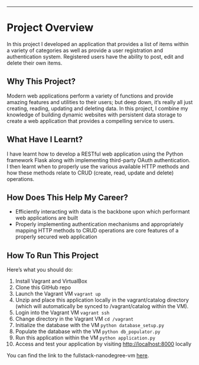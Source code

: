 ---

<h1 id="project-overview">Project Overview</h1>
<p>In this project I developed an application that provides a list of items within a variety of categories as well as provide a user registration and authentication system. Registered users have the ability to post, edit and delete their own items.</p>
<h2 id="why-this-project">Why This Project?</h2>
<p>Modern web applications perform a variety of functions and provide amazing features and utilities to their users; but deep down, it’s really all just creating, reading, updating and deleting data. In this project, I combine my knowledge of building dynamic websites with persistent data storage to create a web application that provides a compelling service to users.</p>
<h2 id="what-have-i-learnt">What Have I Learnt?</h2>
<p>I have learnt how to develop a RESTful web application using the Python framework Flask along with implementing third-party OAuth authentication. I then learnt when to properly use the various available HTTP methods and how these methods relate to CRUD (create, read, update and delete) operations.</p>
<h2 id="how-does-this-help-my-career">How Does This Help My Career?</h2>
<ul>
<li>Efficiently interacting with data is the backbone upon which performant web applications are built</li>
<li>Properly implementing authentication mechanisms and appropriately mapping HTTP methods to CRUD operations are core features of a properly secured web application</li>
</ul>
<h2 id="how-to-run-this-project">How To Run This Project</h2>
<p>Here’s what you should do:</p>
<ol>
<li>Install Vagrant and VirtualBox</li>
<li>Clone this GitHub repo</li>
<li>Launch the Vagrant VM <code>vagrant up</code></li>
<li>Unzip and place this application locally in the vagrant/catalog directory (which will automatically be synced to /vagrant/catalog within the VM).</li>
<li>Login into the Vagrant VM <code>vagrant ssh</code></li>
<li>Change directory in the Vagrant VM <code>cd /vagrant</code></li>
<li>Initialize the database with the VM <code>python database_setup.py</code></li>
<li>Populate the database with the VM <code>python db_populator.py</code></li>
<li>Run this application within the VM <code>python application.py</code></li>
<li>Access and test your application by visiting  <a href="http://localhost:8000/">http://localhost:8000</a>  locally</li>
</ol>
<p>You can find the link to the fullstack-nanodegree-vm  <a href="http://github.com/udacity/fullstack-nanodegree-vm">here</a>.</p>

